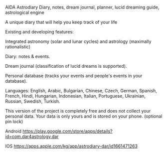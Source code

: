 AIDA Astrodiary
Diary, notes, dream journal, planner, lucid dreaming guide, astrological engine

A unique diary that will help you keep track of your life

Existing and developing features:

Integrated astronomy (solar and lunar cycles) and astrology (maximally rationalistic)

Diary: notes & events.

Dream journal (classification of lucid dreams is supported).

Personal database (tracks your events and people's events in your database).

Languages: English, Arabic, Bulgarian, Chinese, Czech, German, Spanish, French, Hindi, Hungarian, Indonesian, Italian, Portuguese, Ukrainian, Russian, Swedish, Turkish.

This version of the project is completely free and does not collect your personal data. Your data is only yours and is stored on your phone. (optional pin lock)

Android https://play.google.com/store/apps/details?id=com.dar4astrology.dar

IOS https://apps.apple.com/kg/app/astrodiary-dar/id1661471263
